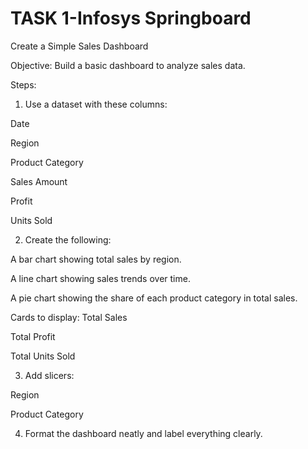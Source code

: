 # TASK 1-Infosys Springboard
Create a Simple Sales Dashboard

Objective: Build a basic dashboard to analyze sales data.

Steps:

1. Use a dataset with these columns:

Date

Region

Product Category

Sales Amount

Profit

Units Sold



2. Create the following:

A bar chart showing total sales by region.

A line chart showing sales trends over time.

A pie chart showing the share of each product category in total sales.

Cards to display:
Total Sales

Total Profit

Total Units Sold




3. Add slicers:

Region

Product Category



4. Format the dashboard neatly and label everything clearly.

